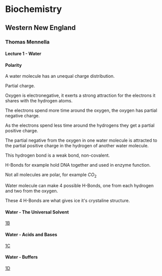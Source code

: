 # Biochemistry
## Western New England 
### Thomas Mennella
#### Lecture 1 - Water

#### Polarity

A water molecule has an unequal charge distribution.  

Partial charge.

Oxygen is electronegative, it exerts a strong attraction for the electrons it shares with the hydrogen atoms.

The electrons spend more time around the oxygen, the oxygen has partial negative charge.

As the electrons spend less time around the hydrogens they get a partial positive charge.

The partial negative from the oxygen in one water molecule is attracted to the partial positive charge in the hydrogen of another water molecule.  

This hydrogen bond is a weak bond, non-covalent.  

H-Bonds for example hold DNA together and used in enzyme function.

Not all molecules are polar, for example $CO_2$  

Water molecule can make 4 possible H-Bonds, one from each hydrogen and two from the oxygen.  

These 4 H-Bonds are what gives ice it's crystaline structure.  

#### Water - The Universal Solvent 
[1B](https://youtu.be/WN9s7yMcLF8?list=PL5xvztUyPgDqBLP4fq8FDtU3-7wtmQLG6&t=4)  


#### Water - Acids and Bases
[1C](https://www.youtube.com/watch?v=7ghsjpdnACE&list=PL5xvztUyPgDqBLP4fq8FDtU3-7wtmQLG6&index=4)  


#### Water - Buffers
[1D](https://www.youtube.com/watch?v=4wcV33rdHVA&list=PL5xvztUyPgDqBLP4fq8FDtU3-7wtmQLG6&index=5)  
